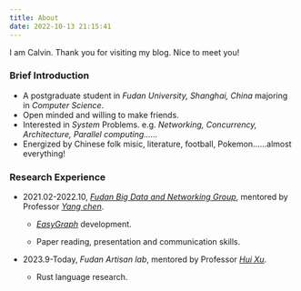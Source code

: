 ```yaml
---
title: About
date: 2022-10-13 21:15:41
---
```


I am Calvin. Thank you for visiting my blog. Nice to meet you!

### Brief Introduction

- A postgraduate student in *Fudan University, Shanghai, China* majoring in *Computer Science*.
- Open minded and willing to make friends.
- Interested in *System* Problems. e.g. *Networking, Concurrency, Architecture, Parallel computing……*
- Energized by Chinese folk misic, literature, football, Pokemon……almost everything!

### Research Experience

- 2021.02-2022.10, [*Fudan Big Data and Networking Group*](https://fudan-msn.mysxl.cn/), mentored by Professor [*Yang chen*](https://chenyang03.wordpress.com/).

  - [*EasyGraph*](https://github.com/easy-graph/Easy-Graph) development.

  - Paper reading, presentation and communication skills.

- 2023.9-Today, *Fudan Artisan lab*, mentored by Professor [*Hui Xu*](https://hxuhack.github.io/).
  - Rust language research.
